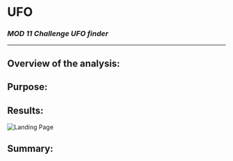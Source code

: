 # **UFO**
### *MOD 11 Challenge UFO finder*
________________________________



## Overview of the analysis:

## Purpose:

## Results:

![Landing Page](/assets/images/tux.png)


## Summary:

